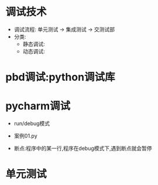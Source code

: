 # 调试技术

- 调试流程: 单元测试 -> 集成测试 -> 交测试部
- 分类:
    - 静态调试:
    - 动态调试:

# pbd调试:python调试库

# pycharm调试
- run/debug模式
- 案例01.py

- 断点:程序中的某一行,程序在debug模式下,遇到断点就会暂停

# 单元测试
